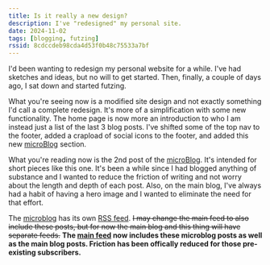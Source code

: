```yaml
---
title: Is it really a new design?
description: I've "redesigned" my personal site.
date: 2024-11-02
tags: [blogging, futzing]
rssid: 8cdccdeb98cda4d53f0b48c75533a7bf
---
```


I'd been wanting to redesign my personal website for a while. I've had sketches and ideas, but no will to get started. Then, finally, a couple of days ago, I sat down and started futzing.

What you're seeing now is a modified site design and not exactly something I'd call a complete redesign. It's more of a simplification with some new functionality. The home page is now more an introduction to who I am instead just a list of the last 3 blog posts. I've shifted some of the top nav to the footer, added a crapload of social icons to the footer, and added this new [microBlog](/microblog/) section.

What you're reading now is the 2nd post of the [microBlog](/microblog/). It's intended for short pieces like this one. It's been a while since I had blogged anything of substance and I wanted to reduce the friction of writing and not worry about the length and depth of each post. Also, on the main blog, I've always had a habit of having a hero image and I wanted to eliminate the need for that effort.

The [microblog](/microblog/) has its own [RSS feed](/microfeed.xml). ~~I may change the main feed to also include these posts, but for now the main blog and this thing will have separate feeds.~~ **The [main feed](/feed/xml) now includes these microblog posts as well as the main blog posts. Friction has been offically reduced for those pre-existing subscribers.**
